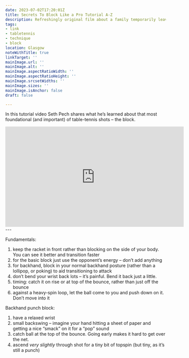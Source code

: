 ```yaml
---
date: 2023-07-02T17:20:01Z
title: Secrets To Block Like a Pro Tutorial A-Z
description: Refreshingly original film about a family temporarily leaving their off-grid existence
tags:
- link
- tabletennis
- technique
- block
location: Glasgow
noteWithTitle: true
linkTarget: ''
mainImage.url: ''
mainImage.alt: ''
mainImage.aspectRatioWidth: ''
mainImage.aspectRatioHeight: ''
mainImage.srcsetWidths: ''
mainImage.sizes: ''
mainImage.isAnchor: false
draft: false

---
```

In this tutorial video Seth Pech shares what he’s learned about that most foundational (and important) of table-tennis shots – the block.

<div class="aspect-ratio-wide">
  <iframe title="Pech Pong’s secrets to block like a pro tutorial" width="560" height="315" src="https://www.youtube.com/embed/J0tdMgyyCpE" frameborder="0" allow="accelerometer; autoplay; clipboard-write; encrypted-media; gyroscope; picture-in-picture; web-share" allowfullscreen></iframe>
</div>
---

Fundamentals:

1. keep the racket in front rather than blocking on the side of your body. You can see it better and transition faster
1. for the basic block just use the opponent’s energy – don’t add anything
1. for backhand, block in your normal backhand posture (rather than a lollipop, or poking) to aid transitioning to attack
1. don’t bend your wrist back lots – it’s painful. Bend it back just a little.
1. timing: catch it on rise or at top of the bounce, rather than just off the bounce
1. against a heavy-spin loop, let the ball come to you and push down on it. Don’t move into it

Backhand punch block:

1. have a relaxed wrist
2. small backswing – imagine your hand hitting a sheet of paper and getting a nice “smack” on it for a “pop” sound
3. catch ball at the top of the bounce. Going early makes it hard to get over the net.
4. ascend _very slightly_ through shot for a tiny bit of topspin (but tiny, as it’s still a punch)




